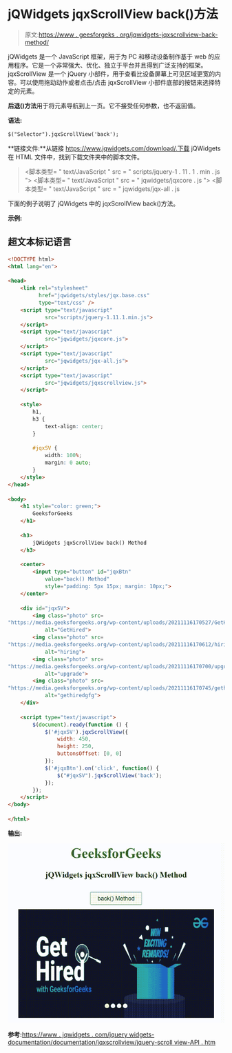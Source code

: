# jQWidgets jqxScrollView back()方法

> 原文:[https://www . geesforgeks . org/jqwidgets-jqxscrollview-back-method/](https://www.geeksforgeeks.org/jqwidgets-jqxscrollview-back-method/)

jQWidgets 是一个 JavaScript 框架，用于为 PC 和移动设备制作基于 web 的应用程序。它是一个非常强大、优化、独立于平台并且得到广泛支持的框架。jqxScrollView 是一个 jQuery 小部件，用于查看比设备屏幕上可见区域更宽的内容。可以使用拖动动作或者点击/点击 jqxScrollView 小部件底部的按钮来选择特定的元素。

**后退()方法**用于将元素导航到上一页。它不接受任何参数，也不返回值。

**语法:**

```html
$("Selector").jqxScrollView('back');
```

**链接文件:**从链接 https://www.jqwidgets.com/download/.下载 jQWidgets 在 HTML 文件中，找到下载文件夹中的脚本文件。

> <link rel="”stylesheet”" href="”jqwidgets/styles/jqx.base.css”" type="”text/css”">
> <脚本类型= " text/JavaScript " src = " scripts/jquery-1 . 11 . 1 . min . js "></脚本类型>
> <脚本类型= " text/JavaScript " src = " jqwidgets/jqxcore . js "></脚本类型>
> <脚本类型= " text/JavaScript " src = " jqwidgets/jqx-all . js

下面的例子说明了 jQWidgets 中的 jqxScrollView back()方法。

**示例:**

## 超文本标记语言

```html
<!DOCTYPE html>
<html lang="en">

<head>
    <link rel="stylesheet" 
          href="jqwidgets/styles/jqx.base.css" 
          type="text/css" />
    <script type="text/javascript" 
            src="scripts/jquery-1.11.1.min.js">
    </script>
    <script type="text/javascript" 
            src="jqwidgets/jqxcore.js">
    </script>
    <script type="text/javascript" 
            src="jqwidgets/jqx-all.js">
    </script>
    <script type="text/javascript" 
            src="jqwidgets/jqxscrollview.js">
    </script>

    <style>
        h1,
        h3 {
            text-align: center;
        }

        #jqxSV {
            width: 100%;
            margin: 0 auto;
        }
    </style>
</head>

<body>
    <h1 style="color: green;">
        GeeksforGeeks
    </h1>

    <h3>
        jQWidgets jqxScrollView back() Method
    </h3>

    <center>
        <input type="button" id="jqxBtn" 
            value="back() Method" 
            style="padding: 5px 15px; margin: 10px;">
    </center>

    <div id="jqxSV">
        <img class="photo" src=
"https://media.geeksforgeeks.org/wp-content/uploads/20211116170527/GetHired.png"
            alt="GetHired">
        <img class="photo" src=
"https://media.geeksforgeeks.org/wp-content/uploads/20211116170612/hiring.png"
            alt="hiring">
        <img class="photo" src=
"https://media.geeksforgeeks.org/wp-content/uploads/20211116170700/upgrade.png"
            alt="upgrade">
        <img class="photo" src=
"https://media.geeksforgeeks.org/wp-content/uploads/20211116170745/gethiredgfg.png"
            alt="gethiredgfg">
    </div>

    <script type="text/javascript">
        $(document).ready(function () {
            $('#jqxSV').jqxScrollView({
                width: 450,
                height: 250,
                buttonsOffset: [0, 0]
            });
            $('#jqxBtn').on('click', function() {
                $("#jqxSV").jqxScrollView('back');
            });
        });
    </script>
</body>

</html>
```

**输出:**

![](img/7cbeface6de12fe56ffcc9dbd1227bb4.png)

**参考:**[https://www . jqwidgets . com/jquery widgets-documentation/documentation/jqxscrollview/jquery-scroll view-API . htm](https://www.jqwidgets.com/jquery-widgets-documentation/documentation/jqxscrollview/jquery-scrollview-api.htm)